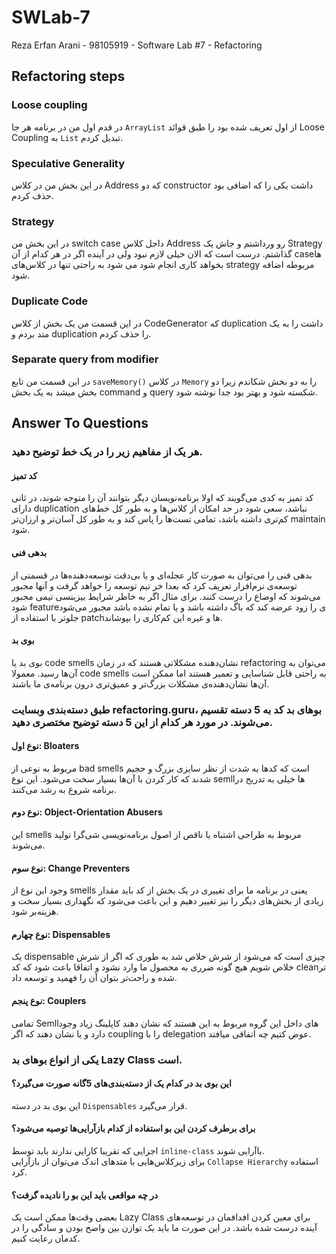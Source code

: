 # SWLab-7

Reza Erfan Arani - 98105919 - Software Lab #7 - Refactoring

## Refactoring steps

### Loose coupling

در قدم اول من در برنامه هر جا `ArrayList` از اول تعریف شده بود را طبق قوائد Loose Coupling به `List` تبدیل کردم.

### Speculative Generality

در این بخش من در کلاس Address که دو constructor داشت یکی را که اضافی بود حذف کردم.

### Strategy

در این بخش من switch case داحل کلاس Address رو ورداشتم و جاش یک Strategy گذاشتم. درست است که الان خیلی لازم نبود ولی در آینده اگر در هر کدام از آن caseها بخواهد کاری انجام شود می شود به راحتی تنها در کلاس‌های strategy مربوطه اضافه شود.

### Duplicate Code

در این قسمت من یک بخش از کلاس CodeGenerator که duplication داشت را به یک متد بردم و duplication را حذف کردم.

### Separate query from modifier

در این قسمت من تابع `saveMemory()` در کلاس `Memory` را به دو بخش شکاندم زیرا دو بخش میشد به یک بخش command و query شکسته شود و بهتر بود جدا نوشته شود.

## Answer To Questions

### هر یک از مفاهیم زیر را در یک خط توضیح دهید.

#### کد تمیز

کد تمیز به کدی می‌گویند که اولا برنامه‌نویسان دیگر بتوانند آن را متوجه شوند، در ثانی دارای duplication نباشد، سعی شود در حد امکان از کلاس‌ها و به طور کل خط‌های کم‌تری داشته باشد، تمامی تست‌ها را پاس کند و به طور کل آسان‌تر و ارزان‌تر maintain شود.

#### بدهی فنی

بدهی فنی را می‌توان به صورت کار عجله‌ای و یا بی‌دقت توسعه‌دهنده‌ها در قسمتی از توسعه‌ی نرم‌افزار تعریف کرد که بعدا خر تیم توسعه را خواهد گرفت و آنها مجبور می‌شوند که اوضاع را درست کنند. برای مثال اگر به خاطر شرایط بیزینسی تیمی مجبور شود featureی را زود عرضه کند که باگ داشته باشد و یا تمام نشده باشد مجبور می‌شود جلو‌تر با استفاده از patchها و غیره این کم‌کاری را بپوشاند.

#### بوی بد

بوی بد یا code smells نشان‌دهنده مشکلاتی هستند که در زمان refactoring می‌توان به آن‌ها رسید. معمولا code smells به راحتی قابل شناسایی و تعمیر هستند اما ممکن است آن‌ها نشان‌دهنده‌ی مشکلات بزرگ‌تر و عمیق‌تری درون برنامه‌ی ما باشند.

### طبق دسته‌بندی وبسایت refactoring.guru، بوهای بد کد به 5 دسته تقسیم می‌شوند. در مورد هر کدام از این 5 دسته توضیح مختصری دهید.

#### نوع اول: Bloaters

مربوط به نوعی از bad smells است که کدها به شدت از نظر سایزی بزرگ و حجیم شدند که کار کردن با آن‌ها بسیار سخت می‌شود. این نوع semllها خیلی به تدریح در برنامه شروع به رشد می‌کنند.

#### نوع دوم: Object-Orientation Abusers

این smells مربوط به طراحی اشتباه یا ناقص از اصول برنامه‌نویسی شی‌گرا تولید می‌شوند.

#### نوع سوم: Change Preventers

وجود این نوع از smells یعنی در برنامه ما برای تغییری در یک بخش از کد باید مقدار زیادی از بخش‌های دیگر را نیز تغییر دهیم و این باعث می‌شود که نگهداری بسیار سخت و هزینه‌بر شود.

#### نوع چهارم: Dispensables

یک dispensable چیزی است که می‌شود از شرش خلاص شد به طوری که اگر از شرش خلاص شویم هیچ گونه ضرری به محصول ما وارد نشود و اتفاقا باعث شود که کد cleanتر شده و راحت‌تر بتوان آن را فهمید و توسعه داد.

#### نوع پنجم: Couplers

تمامی Semllهای داخل این گروه مربوط به این هستند که نشان دهند کاپلینگ زیاد وجود دارد و یا نشان دهند که اگر coupling را با delegation عوض کتیم چه اتفاقی میافتد.

### یکی از انواع بوهای بد Lazy Class است.

#### این بوی بد در کدام یک از دسته‌بندی‌های 5گانه صورت می‌گیرد؟

این بوی بد در دسته `Dispensables` قرار می‌گیرد.

#### برای برطرف کردن این بو استفاده از کدام بازآرایی‌ها توصیه می‌شود؟

اجزایی که تقریبا کارایی ندارند باید توسط `inline-class` باآرایی شوند.
<br>
برای زیرکلاس‌هایی با متد‌های اندک می‌توان از بازآرایی `Collapse Hierarchy` استفاده کرد.

#### در چه مواقعی باید این بو را نادیده گرفت؟

بعضی وقت‌ها ممکن است یک Lazy Class برای معین کردن افدافمان در توسعه‌های آینده درست شده باشد. در این صورت ما باید یک توازن بین واضح بودن و سادگی را در کدمان رعایت کنیم.

